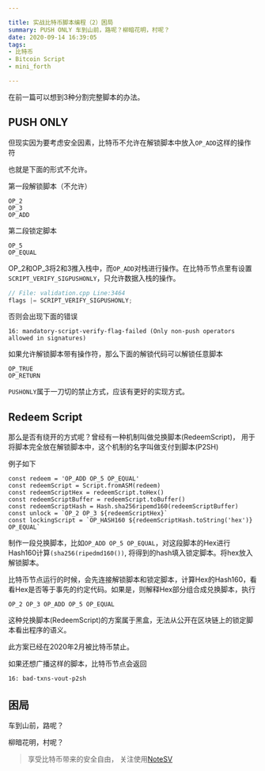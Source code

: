 ```yaml
---

title: 实战比特币脚本编程（2）困局
summary: PUSH ONLY 车到山前，路呢？柳暗花明，村呢？
date: 2020-09-14 16:39:05
tags:
- 比特币
- Bitcoin Script
- mini_forth

---
```



在前一篇可以想到3种分割完整脚本的办法。

## PUSH ONLY

但现实因为要考虑安全因素，比特币不允许在解锁脚本中放入```OP_ADD```这样的操作符

也就是下面的形式不允许。

第一段解锁脚本（不允许）

```plain
OP_2
OP_3
OP_ADD
```
第二段锁定脚本
```plain
OP_5
OP_EQUAL
```
OP_2和OP_3将2和3推入栈中，而```OP_ADD```对栈进行操作。在比特币节点里有设置```SCRIPT_VERIFY_SIGPUSHONLY```，只允许数据入栈的操作。

```c++
// File: validation.cpp Line:3464
flags |= SCRIPT_VERIFY_SIGPUSHONLY;
```
否则会出现下面的错误
```plain
16: mandatory-script-verify-flag-failed (Only non-push operators allowed in signatures)
```
如果允许解锁脚本带有操作符，那么下面的解锁代码可以解锁任意脚本

```plain
OP_TRUE
OP_RETURN
```
```PUSHONLY```属于一刀切的禁止方式，应该有更好的实现方式。

## Redeem Script

那么是否有绕开的方式呢？曾经有一种机制叫做兑换脚本(RedeemScript)， 用于将脚本完全放在解锁脚本中，这个机制的名字叫做支付到脚本(P2SH)

例子如下

```plain
const redeem = 'OP_ADD OP_5 OP_EQUAL'
const redeemScript = Script.fromASM(redeem)
const redeemScriptHex = redeemScript.toHex()
const redeemScriptBuffer = redeemScript.toBuffer()
const redeemScriptHash = Hash.sha256ripemd160(redeemScriptBuffer)
const unlock = `OP_2 OP_3 ${redeemScriptHex}`
const lockingScript = `OP_HASH160 ${redeemScriptHash.toString('hex')} OP_EQUAL`
```
制作一段兑换脚本，比如```OP_ADD OP_5 OP_EQUAL```，对这段脚本的Hex进行Hash160计算```(sha256(ripedmd160())```, 将得到的hash填入锁定脚本。将hex放入解锁脚本。

比特币节点运行的时候，会先连接解锁脚本和锁定脚本，计算Hex的Hash160，看看Hex是否等于事先的约定代码。如果是，则解释Hex部分组合成兑换脚本，执行

```plain
OP_2 OP_3 OP_ADD OP_5 OP_EQUAL
```
这种兑换脚本(RedeemScript)的方案属于黑盒，无法从公开在区块链上的锁定脚本看出程序的语义。

此方案已经在2020年2月被比特币禁止。

如果还想广播这样的脚本，比特币节点会返回

```plain
16: bad-txns-vout-p2sh
```
## 困局

车到山前，路呢？

柳暗花明，村呢？


> 享受比特币带来的安全自由， 关注使用[NoteSV](https://note.sv)
